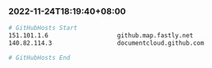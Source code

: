 
###  2022-11-24T18:19:40+08:00
```bash
# GitHubHosts Start
151.101.1.6                   github.map.fastly.net
140.82.114.3                  documentcloud.github.com

# GitHubHosts End

```


